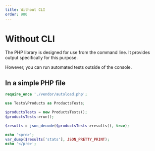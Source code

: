 ```yaml
---
title: Without CLI
order: 900
---
```


# Without CLI

The PHP library is designed for use from the command line.
It provides output specifically for this purpose.

However, you can run automated tests outside of the console.

## In a simple PHP file

```php
require_once './vendor/autoload.php';

use Tests\Products as ProductsTests;

$productsTests = new ProductsTests();
$productsTests->run();

$results = json_decode($productsTests->results(), true);

echo '<pre>';
var_dump($results['stats'], JSON_PRETTY_PRINT);
echo '</pre>';
```
